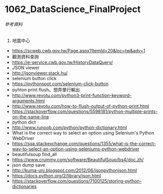# 1062_DataScience_FinalProject


###### 參考資料
 1. 地震中心
  - https://scweb.cwb.gov.tw/Page.aspx?ItemId=20&loc=tw&adv=1
 - 觀測資料查詢
  - https://e-service.cwb.gov.tw/HistoryDataQuery/
 - JSON viewer
  - http://jsonviewer.stack.hu/
 - selenium button click
  - https://pythonspot.com/selenium-click-button
 - pyhton print flush。想弄單行輸出
  -  http://www.revotu.com/python3-print-function-keyword-arguments.html
  - http://www.revotu.com/how-to-flush-output-of-python-print.html
  - https://stackoverflow.com/questions/5598181/python-multiple-prints-on-the-same-line
 - python dict
  - http://www.runoob.com/python/python-dictionary.html
 - What is the correct way to select an option using Selenium's Python WebDriver
  - https://sqa.stackexchange.com/questions/1355/what-is-the-correct-way-to-select-an-option-using-seleniums-python-webdriver
 - beautifulsoup find_all
  - https://www.crummy.com/software/BeautifulSoup/bs4/doc.zh/
 - json dump save
  - http://kuma-uni.blogspot.com/2012/06/jsonpythonjson.html
  - https://docs.python.org/2/library/json.html
  - https://stackoverflow.com/questions/7100125/storing-python-dictionaries
